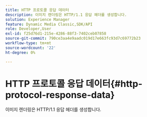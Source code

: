 ```yaml
---
title: HTTP 프로토콜 응답 데이터
description: 이미지 렌더링은 HTTP/1.1 응답 헤더를 생성합니다.
solution: Experience Manager
feature: Dynamic Media Classic,SDK/API
role: Developer,User
exl-id: f25d76d1-215e-4286-88f3-7402ceb07858
source-git-commit: 790ce3aa4e9aadc019d17e663fc93d7c69772b23
workflow-type: tm+mt
source-wordcount: '22'
ht-degree: 0%

---
```


# HTTP 프로토콜 응답 데이터{#http-protocol-response-data}

이미지 렌더링은 HTTP/1.1 응답 헤더를 생성합니다.
